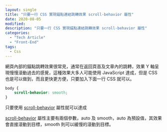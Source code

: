 ```yaml
---
layout: single
title: "只要一行 CSS 實現錨點連結跳轉效果 scroll-behavior 屬性"
date: 2020-08-05
modified:
description: "只要一行 CSS 實現錨點連結跳轉效果 scroll-behavior 屬性"
categories:
  - "Tech Article"
  - "Front-End"
tags:
  - Css
---
```


網頁內部的錨點跳轉效果很常見，通常在返回頁首及文章內的跳轉，效果 Y 軸呈現慢慢滾動過去的感覺，這種效果大多人可能使用 JavaScript 達成，但是 CSS 也是可以做到，而且更快更方便，只要加入下面一行 CSS 就可以。

```CSS
body {
    scroll-behavior: smooth;
}
```

只要使用 [scroll-behavior](https://developer.mozilla.org/en-US/docs/Web/CSS/scroll-behavior) 屬性就可以達成

[scroll-behavior](https://developer.mozilla.org/en-US/docs/Web/CSS/scroll-behavior) 屬性主要有兩個參數，auto 及 smooth，auto 為預設值，其效果會直接滾動到目標，smooth 則可以緩慢的滾動到目標。